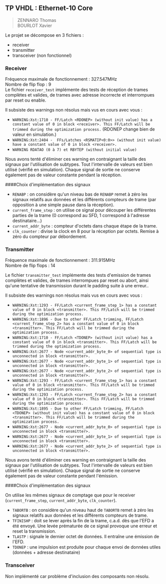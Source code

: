 ## TP VHDL : Ethernet-10 Core

> ZENNARO Thomas <br>
> BOURLOT Xavier <br>

Le projet se décompose en 3 fichiers : 
 - receiver
 - transmitter
 - transceiver (non fonctionnel)

### Receiver

Fréquence maximale de fonctionnement : 327.547MHz <br>
Nombre de flip flop : 9 <br>
Le fichier `receiver_test` implémente des tests de réception de trames complètes et valides, de trames avec adresse incorrecte et interrompues par reset ou enable.

Il subsiste des warnings non résolus mais vus en cours avec vous : 
 - `WARNING:Xst:1710 - FF/Latch <RDONEP> (without init value) has a constant value of 0 in block <receiver>. This FF/Latch will be trimmed during the optimization process.` (RDONEP change bien de valeur en simulation.)
 - `WARNING:Xst:2404 -  FFs/Latches <RSMATIP<0:0>> (without init value) have a constant value of 0 in block <receiver>.`
 - `WARNING RDATAO (0 à 7) et RBYTEP (without initial value)`

Nous avons tenté d'éliminer ces warning en contraignant la taille des signaux par l'utilisation de subtypes. Tout l'intervalle de valeurs est bien utilisé (vérifié en simulation). Chaque signal de sortie ne conserve également pas de valeur constante pendant la réception.

####Choix d'implémentation des signaux
 - `RENABP` : on considère qu'un niveau bas de `RENABP` remet à zéro les signaux relatifs aux données et les différents compteurs de trame (par opposition à une simple pause dans la réception).
 - `current_frame_step` : on utilise ce signal pour découper les différentes parties de la trame (0 correspond au SFD, 1 correspond à l'adresse destinataire...)
 - `current_addr_byte` : compteur d'octets dans chaque étape de la trame.
 - `clk_counter` : divise la clock en 8 pour la réception par octets. Remise à zéro du compteur par débordement.
 
### Transmitter

Fréquence maximale de fonctionnement : 311.915MHz <br>
Nombre de flip flops : 14 <br>

Le fichier `transmitter_test` implémente des tests d'emission de trames complètes et valides, de trames interrompues par reset ou abort, ainsi qu'une tentative de transmission durant le padding suite à une erreur..

Il subsiste des warnings non résolus mais vus en cours avec vous : 

 - `WARNING:Xst:1293 - FF/Latch <current_frame_step_1> has a constant value of 0 in block <transmitter>. This FF/Latch will be trimmed during the optimization process.`
 - `WARNING:Xst:1896 - Due to other FF/Latch trimming, FF/Latch <current_frame_step_2> has a constant value of 0 in block <transmitter>. This FF/Latch will be trimmed during the optimization process.`
 - `WARNING:Xst:1710 - FF/Latch <TDONEP> (without init value) has a constant value of 0 in block <transmitter>. This FF/Latch will be trimmed during the optimization process.`
 - `WARNING:Xst:2677 - Node <current_addr_byte_0> of sequential type is unconnected in block <transmitter>.`
 - `WARNING:Xst:2677 - Node <current_addr_byte_1> of sequential type is unconnected in block <transmitter>.`
 - `WARNING:Xst:2677 - Node <current_addr_byte_2> of sequential type is unconnected in block <transmitter>.`
 - `WARNING:Xst:1293 - FF/Latch <current_frame_step_1> has a constant value of 0 in block <transmitter>. This FF/Latch will be trimmed during the optimization process.`
 - `WARNING:Xst:1293 - FF/Latch <current_frame_step_2> has a constant value of 0 in block <transmitter>. This FF/Latch will be trimmed during the optimization process.`
 - `WARNING:Xst:1895 - Due to other FF/Latch trimming, FF/Latch <TDONEP> (without init value) has a constant value of 0 in block <transmitter>. This FF/Latch will be trimmed during the optimization process.`
 - `WARNING:Xst:2677 - Node <current_addr_byte_0> of sequential type is unconnected in block <transmitter>.`
 - `WARNING:Xst:2677 - Node <current_addr_byte_1> of sequential type is unconnected in block <transmitter>.`
 - `WARNING:Xst:2677 - Node <current_addr_byte_2> of sequential type is unconnected in block <transmitter>.`

Nous avons tenté d'éliminer ces warning en contraignant la taille des signaux par l'utilisation de subtypes. Tout l'intervalle de valeurs est bien utilisé (vérifié en simulation). Chaque signal de sortie ne conserve également pas de valeur constante pendant l'émission.

####Choix d'implémentation des signaux

On utilise les mêmes signaux de comptage que pour le receiver (`current_frame_step`, `current_addr_byte`, `clk_counter`).
 - `TABORTB` : on considère qu'un niveau haut de `TABORTB` remet à zéro les signaux relatifs aux données et les différents compteurs de trame.
 - `TFINISHP` : doit se lever après la fin de la trame, c.a.d. dès que l'EFD a été envoyé. Une levée prématurée de ce signal provoque une erreur et reset la transmission.
 - `TLASTP` : signale le dernier octet de données. Il entraîne une émission de l'EFD.
 - `TDONEP` : une impulsion est produite pour chaque envoi de données utiles (données + adresse destinataire) 

### Transceiver

Non implémenté car problème d'inclusion des composants non résolu.
